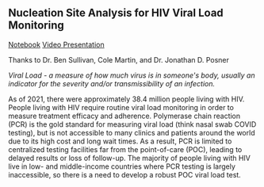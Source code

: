 ## Nucleation Site Analysis for HIV Viral Load Monitoring

<a href="https://colab.research.google.com/drive/1mYzdAZxV_2QLH03DIShQht4jxnQqah6l?usp=sharing">Notebook</a>
<a href="https://youtu.be/trJjYH5NwIY">Video Presentation</a>

Thanks to Dr. Ben Sullivan, Cole Martin, and Dr. Jonathan D. Posner

*Viral Load - a measure of how much virus is in someone's body, usually an indicator for the severity and/or transmissibility of an infection.*

As of 2021, there were approximately 38.4 million people living with HIV. People living with HIV require routine viral load monitoring in order to measure treatment efficacy and adherence. Polymerase chain reaction (PCR) is the gold standard for measuring viral load (think nasal swab COVID testing), but is not accessible to many clinics and patients around the world due to its high cost and long wait times. As a result, PCR is limited to centralized testing facilities far from the point-of-care (POC), leading to delayed results or loss of follow-up. The majority of people living with HIV live in low- and middle-income countries where PCR testing is largely inaccessible, so there is a need to develop a robust POC viral load test.